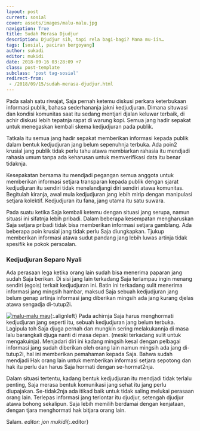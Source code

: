 ```yaml
---
layout: post
current: sosial
cover: assets/images/malu-malu.jpg
navigation: True
title: Sudah Merasa Djudjur
description: Djudjur sih, tapi rela bagi-bagi? Mana mu-iin…
tags: [sosial, paciran bergoyang]
author: sukadi
editor: mukidi
date: 2018-09-16 03:28:09 +7
class: post-template
subclass: 'post tag-sosial'
redirect-from:
 - /2018/09/15/sudah-merasa-djudjur.html
---
```

Pada salah satu riwajat, Saja pernah ketemu diskusi perkara keterbukaan informasi publik, bahasa sederhananja jakni kedjudjuran. Dimana situwasi dan kondisi komunitas saat itu sedang mentjari djalan keluwar terbaik, di achir diskusi lebih tepatnja rapat di warung kopi. Semua jang hadir sepakat untuk menegaskan kembali skema kedjudjuran pada publik.

Tatkala itu semua jang hadir sepakat memberikan informasi kepada publik dalam bentuk kedjudjuran jang belum sepenuhnja terbuka. Ada poin2 krusial jang publik tidak perlu tahu atawa membiarkan rahasia itu mendjadi rahasia umum tanpa ada keharusan untuk memverifikasi data itu benar tidaknja.

Kesepakatan bersama itu mendjadi pegangan semua anggota untuk memberikan informasi setjara transparan kepada publik dengan sjarat kedjudjuran itu sendiri tidak menelandjangi diri sendiri atawa komunitas. Begitulah kiranja, awal mula kedjudjuran jang lebih mirip dengan manipulasi setjara kolektif. Kedjudjuran itu fana, jang utama itu satu suwara.

Pada suatu ketika Saja kembali ketemu dengan situasi jang serupa, namun situasi ini sifatnja lebih pribadi. Dalam beberapa kesempatan mengharuskan Saja setjara pribadi tidak bisa memberikan informasi setjara gamblang. Ada beberapa poin krusial jang tidak perlu Saja diungkapkan. Tjukup memberikan informasi atawa sudut pandang jang lebih luwas artinja tidak spesifik ke pokok persoalan.

### Kedjudjuran Separo Nyali

Ada perasaan lega ketika orang lain sudah bisa menerima paparan jang sudah Saja berikan. Di sisi jang lain terkadang Saja terlampau ingin menang sendiri (egois) terkait kedjudjuran ini. Batin ini terkadang sulit menerima informasi jang mingsih hambar, maksud Saja sebuah kedjudjuran jang belum genap artinja informasi jang diberikan mingsih ada jang kurang djelas atawa sengadja di-tutup2i.

[![malu-malu mau](https://i0.wp.com/www.paciran.com/assets/images/malu-malu.jpg?resize=320,320)](/images/posts/malu-malu.jpg){:.alignleft}
Pada achirnja Saja harus menghormati kedjudjuran jang seperti itu, sebuah kedjudjuran jang belum terbuka. Lagipula toh Saja djuga pernah dan mungkin sering melakukannja di masa lalu barangkali djuga nanti di masa depan. (meski terkadang sulit untuk mengakuinja). Menjadari diri ini kadang mingsih kesal dengan pelbagai informasi jang sudah diberikan oleh orang lain namun mingsih ada jang di-tutup2i, hal ini memberikan pemahaman kepada Saja. Bahwa sudah mendjadi Hak orang lain untuk memberikan informasi setjara sepotong dan hak itu perlu dan harus Saja hormati dengan se-hormat2nja.

Dalam situasi tertentu, kadang bentuk kedjudjuran itu mendjadi tidak terlalu penting, Saja merasa bentuk komunikasi jang sehat itu jang perlu diupajakan. Se-tidak2nja ada itikad baik untuk tidak saling melukai perasaan orang lain. Terlepas informasi jang terlontar itu djudjur, setengah djudjur atawa bohong sekalipun. Saja lebih memilih berdamai dengan kenjataan, dengan tjara menghormati hak bitjara orang lain.

Salam.
_editor: jon mukidi_{:.editor}
